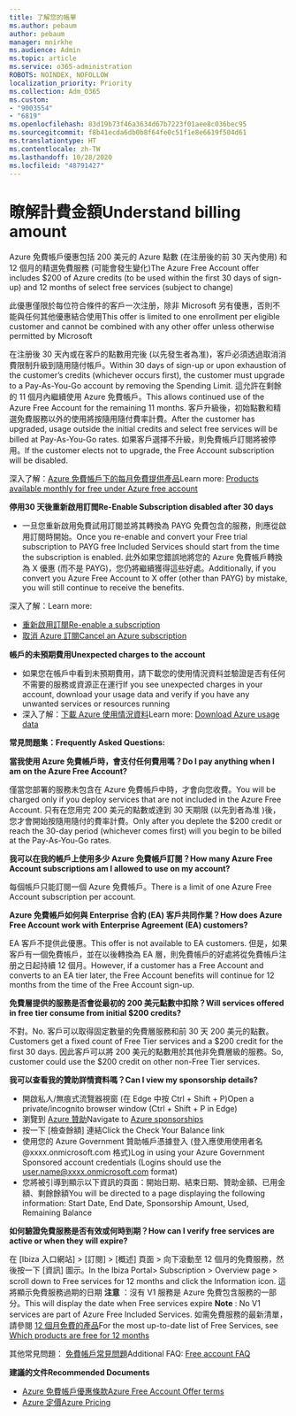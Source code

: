 ```yaml
---
title: 了解您的帳單
ms.author: pebaum
author: pebaum
manager: mnirkhe
ms.audience: Admin
ms.topic: article
ms.service: o365-administration
ROBOTS: NOINDEX, NOFOLLOW
localization_priority: Priority
ms.collection: Adm_O365
ms.custom:
- "9003554"
- "6819"
ms.openlocfilehash: 83d19b73f46a3634d67b7223f01aee8c036bec95
ms.sourcegitcommit: f8b41ecda6db0b8f64fe0c51f1e8e6619f504d61
ms.translationtype: HT
ms.contentlocale: zh-TW
ms.lasthandoff: 10/28/2020
ms.locfileid: "48791427"
---
```

# <a name="understand-billing-amount"></a><span data-ttu-id="3e482-102">瞭解計費金額</span><span class="sxs-lookup"><span data-stu-id="3e482-102">Understand billing amount</span></span>

<span data-ttu-id="3e482-103">Azure 免費帳戶優惠包括 200 美元的 Azure 點數 (在注册後的前 30 天內使用) 和 12 個月的精選免費服務 (可能會發生變化)</span><span class="sxs-lookup"><span data-stu-id="3e482-103">The Azure Free Account offer includes $200 of Azure credits (to be used within the first 30 days of sign-up) and 12 months of select free services (subject to change)</span></span>

<span data-ttu-id="3e482-104">此優惠僅限於每位符合條件的客戶一次注册，除非 Microsoft 另有優惠，否則不能與任何其他優惠結合使用</span><span class="sxs-lookup"><span data-stu-id="3e482-104">This offer is limited to one enrollment per eligible customer and cannot be combined with any other offer unless otherwise permitted by Microsoft</span></span>

<span data-ttu-id="3e482-105">在注册後 30 天內或在客戶的點數用完後 (以先發生者為准)，客戶必須透過取消消費限制升級到隨用隨付帳戶。</span><span class="sxs-lookup"><span data-stu-id="3e482-105">Within 30 days of sign-up or upon exhaustion of the customer’s credits (whichever occurs first), the customer must upgrade to a Pay-As-You-Go account by removing the Spending Limit.</span></span> <span data-ttu-id="3e482-106">這允許在剩餘的 11 個月內繼續使用 Azure 免費帳戶。</span><span class="sxs-lookup"><span data-stu-id="3e482-106">This allows continued use of the Azure Free Account for the remaining 11 months.</span></span> <span data-ttu-id="3e482-107">客戶升級後，初始點數和精選免費服務以外的使用將按隨用隨付費率計費。</span><span class="sxs-lookup"><span data-stu-id="3e482-107">After the customer has upgraded, usage outside the initial credits and select free services will be billed at Pay-As-You-Go rates.</span></span> <span data-ttu-id="3e482-108">如果客戶選擇不升級，則免費帳戶訂閱將被停用。</span><span class="sxs-lookup"><span data-stu-id="3e482-108">If the customer elects not to upgrade, the Free Account subscription will be disabled.</span></span>

<span data-ttu-id="3e482-109">深入了解：[Azure 免費帳戶下的每月免費提供產品](https://azure.microsoft.com/free/free-account-faq/)</span><span class="sxs-lookup"><span data-stu-id="3e482-109">Learn more: [Products available monthly for free under Azure free account](https://azure.microsoft.com/free/free-account-faq/)</span></span>

<span data-ttu-id="3e482-110">**停用30 天後重新啟用訂閲**</span><span class="sxs-lookup"><span data-stu-id="3e482-110">**Re-Enable Subscription disabled after 30 days**</span></span>

- <span data-ttu-id="3e482-111">一旦您重新啟用免費試用訂閱並將其轉換為 PAYG 免費包含的服務，則應從啟用訂閱時開始。</span><span class="sxs-lookup"><span data-stu-id="3e482-111">Once you re-enable and convert your Free trial subscription to PAYG free Included Services should start from the time the subscription is enabled.</span></span> <span data-ttu-id="3e482-112">此外如果您錯誤地將您的 Azure 免費帳戶轉換為 X 優惠 (而不是 PAYG)，您仍將繼續獲得這些好處。</span><span class="sxs-lookup"><span data-stu-id="3e482-112">Additionally, if you convert you Azure Free Account to X offer (other than PAYG) by mistake, you will still continue to receive the benefits.</span></span>

<span data-ttu-id="3e482-113">深入了解：</span><span class="sxs-lookup"><span data-stu-id="3e482-113">Learn more:</span></span> 
- [<span data-ttu-id="3e482-114">重新啟用訂閱</span><span class="sxs-lookup"><span data-stu-id="3e482-114">Re-enable a subscription</span></span>](https://docs.microsoft.com/azure/billing/billing-subscription-become-disable?WT.mc_id=Portal-Microsoft_Azure_Support)
- [<span data-ttu-id="3e482-115">取消 Azure 訂閱</span><span class="sxs-lookup"><span data-stu-id="3e482-115">Cancel an Azure subscription</span></span>](https://docs.microsoft.com/azure/billing/billing-how-to-cancel-azure-subscription?WT.mc_id=Portal-Microsoft_Azure_Support)

<span data-ttu-id="3e482-116">**帳戶的未預期費用**</span><span class="sxs-lookup"><span data-stu-id="3e482-116">**Unexpected charges to the account**</span></span>

- <span data-ttu-id="3e482-117">如果您在帳戶中看到未預期費用，請下載您的使用情況資料並驗證是否有任何不需要的服務或資源正在運行</span><span class="sxs-lookup"><span data-stu-id="3e482-117">If you see unexpected charges in your account, download your usage data and verify if you have any unwanted services or resources running</span></span>
- <span data-ttu-id="3e482-118">深入了解：[下載 Azure 使用情況資料](https://docs.microsoft.com/azure/billing/billing-download-azure-invoice-daily-usage-date?WT.mc_id=Portal-Microsoft_Azure_Support#download-usage)</span><span class="sxs-lookup"><span data-stu-id="3e482-118">Learn more: [Download Azure usage data](https://docs.microsoft.com/azure/billing/billing-download-azure-invoice-daily-usage-date?WT.mc_id=Portal-Microsoft_Azure_Support#download-usage)</span></span>

<span data-ttu-id="3e482-119">**常見問題集：**</span><span class="sxs-lookup"><span data-stu-id="3e482-119">**Frequently Asked Questions:**</span></span>

<span data-ttu-id="3e482-120">**當我使用 Azure 免費帳戶時，會支付任何費用嗎？**</span><span class="sxs-lookup"><span data-stu-id="3e482-120">**Do I pay anything when I am on the Azure Free Account?**</span></span>

<span data-ttu-id="3e482-121">僅當您部署的服務未包含在 Azure 免費帳戶中時，才會向您收費。</span><span class="sxs-lookup"><span data-stu-id="3e482-121">You will be charged only if you deploy services that are not included in the Azure Free Account.</span></span> <span data-ttu-id="3e482-122">只有在您用完 200 美元的點數或達到 30 天期限 (以先到者為准 )後，您才會開始按隨用隨付的費率計費。</span><span class="sxs-lookup"><span data-stu-id="3e482-122">Only after you deplete the $200 credit or reach the 30-day period (whichever comes first) will you begin to be billed at the Pay-As-You-Go rates.</span></span>

<span data-ttu-id="3e482-123">**我可以在我的帳戶上使用多少 Azure 免費帳戶訂閱？**</span><span class="sxs-lookup"><span data-stu-id="3e482-123">**How many Azure Free Account subscriptions am I allowed to use on my account?**</span></span>  

<span data-ttu-id="3e482-124">每個帳戶只能訂閱一個 Azure 免費帳戶。</span><span class="sxs-lookup"><span data-stu-id="3e482-124">There is a limit of one Azure Free Account subscription per account.</span></span>

<span data-ttu-id="3e482-125">**Azure 免費帳戶如何與 Enterprise 合約 (EA) 客戶共同作業？**</span><span class="sxs-lookup"><span data-stu-id="3e482-125">**How does Azure Free Account work with Enterprise Agreement (EA) customers?**</span></span>  

<span data-ttu-id="3e482-126">EA 客戶不提供此優惠。</span><span class="sxs-lookup"><span data-stu-id="3e482-126">This offer is not available to EA customers.</span></span> <span data-ttu-id="3e482-127">但是，如果客戶有一個免費帳戶，並在以後轉換為 EA 層，則免費帳戶的好處將從免費帳戶注册之日起持續 12 個月。</span><span class="sxs-lookup"><span data-stu-id="3e482-127">However, if a customer has a Free Account and converts to an EA tier later, the Free Account benefits will continue for 12 months from the time of the Free Account sign-up.</span></span>

<span data-ttu-id="3e482-128">**免費層提供的服務是否會從最初的 200 美元點數中扣除？**</span><span class="sxs-lookup"><span data-stu-id="3e482-128">**Will services offered in free tier consume from initial $200 credits?**</span></span>  

<span data-ttu-id="3e482-129">不對。</span><span class="sxs-lookup"><span data-stu-id="3e482-129">No.</span></span> <span data-ttu-id="3e482-130">客戶可以取得固定數量的免費層服務和前 30 天 200 美元的點數。</span><span class="sxs-lookup"><span data-stu-id="3e482-130">Customers get a fixed count of Free Tier services and a $200 credit for the first 30 days.</span></span> <span data-ttu-id="3e482-131">因此客戶可以將 200 美元的點數用於其他非免費層級的服務。</span><span class="sxs-lookup"><span data-stu-id="3e482-131">So, customer could use the $200 credit on other non-Free Tier services.</span></span>

<span data-ttu-id="3e482-132">**我可以查看我的贊助詳情資料嗎？**</span><span class="sxs-lookup"><span data-stu-id="3e482-132">**Can I view my sponsorship details?**</span></span>

- <span data-ttu-id="3e482-133">開啟私人/無痕式流覽器視窗 (在 Edge 中按 Ctrl + Shift + P)</span><span class="sxs-lookup"><span data-stu-id="3e482-133">Open a private/incognito browser window (Ctrl + Shift + P in Edge)</span></span>
- <span data-ttu-id="3e482-134">瀏覽到 [Azure 贊助](http://www.microsoftazuresponsorships.com/)</span><span class="sxs-lookup"><span data-stu-id="3e482-134">Navigate to [Azure sponsorships](http://www.microsoftazuresponsorships.com/)</span></span>
- <span data-ttu-id="3e482-135">按一下 [檢查餘額] 連結</span><span class="sxs-lookup"><span data-stu-id="3e482-135">Click the Check Your Balance link</span></span>
- <span data-ttu-id="3e482-136">使用您的 Azure Government 贊助帳戶憑據登入 (登入應使用使用者名 @xxxx.onmicrosoft.com 格式)</span><span class="sxs-lookup"><span data-stu-id="3e482-136">Log in using your Azure Government Sponsored account credentials (Logins should use the user.name@xxxx.onmicrosoft.com format)</span></span>
- <span data-ttu-id="3e482-137">您將被引導到顯示以下資訊的頁面：開始日期、結束日期、贊助金額、已用金額、剩餘餘額</span><span class="sxs-lookup"><span data-stu-id="3e482-137">You will be directed to a page displaying the following information: Start Date, End Date, Sponsorship Amount, Used, Remaining Balance</span></span>

<span data-ttu-id="3e482-138">**如何驗證免費服務是否有效或何時到期？**</span><span class="sxs-lookup"><span data-stu-id="3e482-138">**How can I verify free services are active or when they will expire?**</span></span>

<span data-ttu-id="3e482-139">在 [Ibiza 入口網站] > [訂閱] > [概述] 頁面 > 向下滾動至 12 個月的免費服務，然後按一下 [資訊] 圖示。</span><span class="sxs-lookup"><span data-stu-id="3e482-139">In the Ibiza Portal> Subscription > Overview page > scroll down to Free services for 12 months and click the Information icon.</span></span> <span data-ttu-id="3e482-140">這將顯示免費服務過期的日期 **注意** ：沒有 V1 服務是 Azure 免費包含服務的一部分。</span><span class="sxs-lookup"><span data-stu-id="3e482-140">This will display the date when Free services expire **Note** : No V1 services are part of Azure Free Included Services.</span></span> <span data-ttu-id="3e482-141">如需免費服務的最新清單，請參閱 [12 個月免費的產品](http://www.microsoftazuresponsorships.com/)</span><span class="sxs-lookup"><span data-stu-id="3e482-141">For the most up-to-date list of Free Services, see [Which products are free for 12 months](http://www.microsoftazuresponsorships.com/)</span></span>

<span data-ttu-id="3e482-142">其他常見問題： [免費帳戶常見問題](https://azure.microsoft.com/free/free-account-faq/)</span><span class="sxs-lookup"><span data-stu-id="3e482-142">Additional FAQ: [Free account FAQ](https://azure.microsoft.com/free/free-account-faq/)</span></span>

<span data-ttu-id="3e482-143">**建議的文件**</span><span class="sxs-lookup"><span data-stu-id="3e482-143">**Recommended Documents**</span></span>

- [<span data-ttu-id="3e482-144">Azure 免費帳戶優惠條款</span><span class="sxs-lookup"><span data-stu-id="3e482-144">Azure Free Account Offer terms</span></span>](https://azure.microsoft.com/offers/ms-azr-0044p/)
- [<span data-ttu-id="3e482-145">Azure 定價</span><span class="sxs-lookup"><span data-stu-id="3e482-145">Azure Pricing</span></span>](https://azure.microsoft.com/pricing/)
